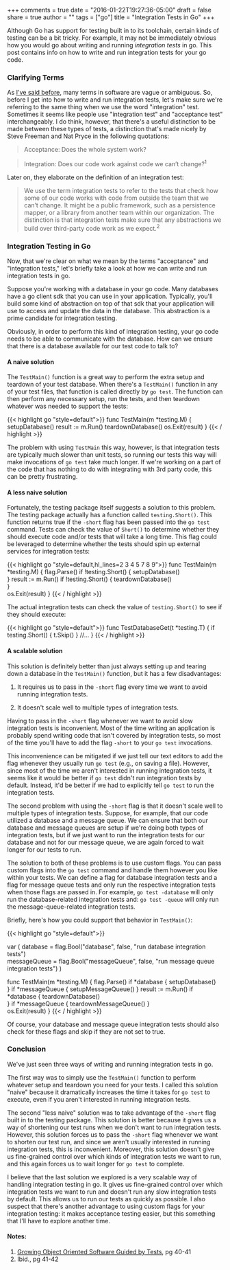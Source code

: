 +++
comments = true
date = "2016-01-22T19:27:36-05:00"
draft = false
share = true
author = ""
tags = ["go"]
title = "Integration Tests in Go"
+++

Although Go has support for testing built in to its toolchain, certain kinds of testing can be a bit tricky. For example, it may not be immediately obvious how you would go about writing and running *integration tests* in go. This post contains info on how to write and run integration tests for your go code.

### Clarifying Terms

As [I've said before](http://www.philosophicalhacker.com/2016/01/13/should-we-use-mocking-libraries-for-go-testing/), many terms in software are vague or ambiguous. So, before I get into how to write and run integration tests, let's make sure we're referring to the same thing when we use the word "integration" test. Sometimes it seems like people use "integration test" and "acceptance test" interchangeably. I do think, however, that there's a useful distinction to be made between these types of tests, a distinction that's made nicely by Steve Freeman and Nat Pryce in the following quotations:

>Acceptance: Does the whole system work?

>Integration: Does our code work against code we can’t change?<sup>1</sup>

Later on, they elaborate on the definition of an integration test:

>We use the term integration tests to refer to the tests that check how some of our code works with code from outside the team that we can’t change. It might be a public framework, such as a persistence mapper, or a library from another team within our organization. The distinction is that integration tests make sure that any abstractions we build over third-party code work as we expect.<sup>2</sup>

### Integration Testing in Go

Now, that we're clear on what we mean by the terms "acceptance" and "integration tests," let's briefly take a look at how we can write and run integration tests in go.

Suppose you're working with a database in your go code. Many databases have a go client sdk that you can use in your application. Typically, you'll build some kind of abstraction on top of that sdk that your application will use to access and update the data in the database. This abstraction is a prime candidate for integration testing.

Obviously, in order to perform this kind of integration testing, your go code needs to be able to communicate with the database. How can we ensure that there is a database available for our test code to talk to?

#### A naive solution

The `TestMain()` function is a great way to perform the extra setup and teardown of your test database. When there's a `TestMain()` function in any of your test files, that function is called directly by `go test`. The function can then perform any necessary setup, run the tests, and then teardown whatever was needed to support the tests:

{{< highlight go "style=default">}}
func TestMain(m *testing.M) {
    setupDatabase()
    result := m.Run()
    teardownDatabase()
    os.Exit(result)
}
{{< / highlight >}}

The problem with using `TestMain` this way, however, is that integration tests are typically much slower than unit tests, so running our tests this way will make invocations of `go test` take much longer. If we're working on a part of the code that has nothing to do with integrating with 3rd party code, this can be pretty frustrating.

#### A less naive solution

Fortunately, the testing package itself suggests a solution to this problem. The testing package actually has a function called `testing.Short()`. This function returns true if the `-short` flag has been passed into the `go test` command. Tests can check the value of `Short()` to determine whether they should execute code and/or tests that will take a long time. This flag could be leveraged to determine whether the tests should spin up external services for integration tests:

{{< highlight go "style=default,hl_lines=2 3 4 5 7 8 9">}}
func TestMain(m *testing.M) {
    flag.Parse()
    if !testing.Short() {
        setupDatabase()    
    }
    result := m.Run()
    if !testing.Short() {
        teardownDatabase()        
    }    
    os.Exit(result)
}
{{< / highlight >}}

The actual integration tests can check the value of `testing.Short()` to see if they should execute:

{{< highlight go "style=default">}}
func TestDatabaseGet(t *testing.T) {
    if testing.Short() {
        t.Skip()
    }
    //...
}
{{< / highlight >}}

#### A scalable solution

This solution is definitely better than just always setting up and tearing down a database in the `TestMain()` function, but it has a few disadvantages:

1. It requires us to pass in the `-short` flag every time we want to avoid running integration tests.

2. It doesn't scale well to multiple types of integration tests.

Having to pass in the `-short` flag whenever we want to avoid slow integration tests is inconvenient. Most of the time writing an application is probably spend writing code that isn't covered by integration tests, so most of the time you'll have to add the flag `-short` to your `go test` invocations.

This inconvenience can be mitigated if we just tell our text editors to add the flag whenever they usually run `go test` (e.g., on saving a file). However, since most of the time we aren't interested in running integration tests, it seems like it would be better if `go test` didn't run integration tests by default. Instead, it'd be better if we had to explicitly tell `go test` to run the integration tests.

The second problem with using the `-short` flag is that it doesn't scale well to multiple types of integration tests. Suppose, for example, that our code utilized a database and a message queue. We can ensure that both our database and message queues are setup if we're doing both types of integration tests, but if we just want to run the integration tests for our database and not for our message queue, we are again forced to wait longer for our tests to run.

The solution to both of these problems is to use custom flags. You can pass custom flags into the `go test` command and handle them however you like within your tests. We can define a flag for database integration tests and a flag for message queue tests and only run the respective integration tests when those flags are passed in. For example, `go test -database` will only run the database-related integration tests and: `go test -queue` will only run the message-queue-related integration tests.

Briefly, here's how you could support that behavior in `TestMain()`:

{{< highlight go "style=default">}}

var (
    database = flag.Bool("database", false, "run database integration tests")    
    messageQueue = flag.Bool("messageQueue", false, "run message queue integration tests")
)

func TestMain(m *testing.M) {
    flag.Parse()
    if *database {
        setupDatabase()    
    }
    if *messageQueue {
        setupMessageQueue()
    }
    result := m.Run()
    if *database {
        teardownDatabase()        
    }
    if *messageQueue {
        teardownMessageQueue()
    }    
    os.Exit(result)
}
{{< / highlight >}}

Of course, your database and message queue integration tests should also check for these flags and skip if they are not set to true.

### Conclusion

We've just seen three ways of writing and running integration tests in go.

The first way was to simply use the `TestMain()` function to perform whatever setup and teardown you need for your tests. I called this solution "naive" because it dramatically increases the time it takes for `go test` to execute, even if you aren't interested in running integration tests.

The second "less naive" solution was to take advantage of the `-short` flag built in to the testing package. This solution is better because it gives us a way of shortening our test runs when we don't want to run integration tests. However, this solution forces us to pass the `-short` flag whenever we want to shorten our test run, and since we aren't usually interested in running integration tests, this is inconvenient. Moreover, this solution doesn't give us fine-grained control over which kinds of integration tests we want to run, and this again forces us to wait longer for `go test` to complete.

I believe that the last solution we explored is a very scalable way of handling integration testing in go. It gives us fine-grained control over which integration tests we want to run and doesn't run any slow integration tests by default. This allows us to run our tests as quickly as possible. I also suspect that there's another advantage to using custom flags for your integration testing: it makes acceptance testing easier, but this something that I'll have to explore another time.

#### Notes:

1. [Growing Object Oriented Software Guided by Tests](http://www.amazon.com/Growing-Object-Oriented-Software-Guided-Tests/dp/0321503627), pg 40-41
2. Ibid., pg 41-42
